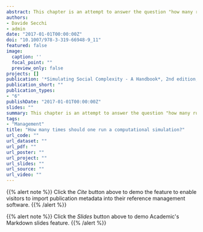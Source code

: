 ```yaml
---
abstract: This chapter is an attempt to answer the question "how many runs of a computational simulation should one do," and it gives an answer by means of statistical analysis. After defining the nature of the problem and which types of simulation are mostly affected by it, the chapter introduces statistical power analysis as a way to determine the appropriate number of runs. Two examples are then produced using results from an agent-based model. The reader is then guided through the application of this statistical technique and exposed to its limits and potentials.
authors:
- Davide Secchi
- admin
date: "2017-01-01T00:00:00Z"
doi: "10.1007/978-3-319-66948-9_11"
featured: false
image:
  caption: ''
  focal_point: ""
  preview_only: false
projects: []
publication: '*Simulating Social Complexity - A Handbook*, 2nd edition, edited by B. Edmonds and R. Meyer, Springer-Verlag Berlin Heidelberg, pp. 229-251'
publication_short: ""
publication_types:
- "6"
publishDate: "2017-01-01T00:00:00Z"
slides: ""
summary: This chapter is an attempt to answer the question "how many runs of a computational simulation should one do," and it gives an answer by means of statistical analysis. After defining the nature of the problem and which types of simulation are mostly affected by it, the chapter introduces statistical power analysis as a way to determine the appropriate number of runs. Two examples are then produced using results from an agent-based model. The reader is then guided through the application of this statistical technique and exposed to its limits and potentials.
tags:
- "Management"
title: "How many times should one run a computational simulation?"
url_code: ""
url_dataset: ""
url_pdf: ""
url_poster: ""
url_project: ""
url_slides: ""
url_source: ""
url_video: ""
---
```


{{% alert note %}}
Click the *Cite* button above to demo the feature to enable visitors to import publication metadata into their reference management software.
{{% /alert %}}

{{% alert note %}}
Click the *Slides* button above to demo Academic's Markdown slides feature.
{{% /alert %}}
